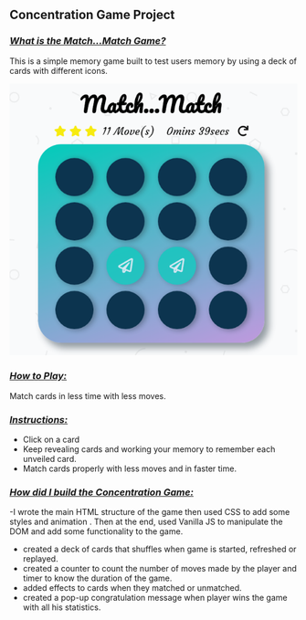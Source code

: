 ## Concentration Game Project

### <u>*What is the Match...Match Game?*</u>

This is a simple memory game built to test users memory by using a deck of cards with different icons.

![gameSnippet](/img/gameSnippet.png)

### *<u>How to Play:</u>*

Match cards in less time with less moves.

### *<u>Instructions:</u>*

- Click on a card
- Keep revealing cards and working your memory to remember each unveiled card.
- Match cards properly with less moves and in faster time.

### <u>*How did I build the Concentration Game:*</u>

-I wrote the main HTML structure of the game then used CSS to add some styles and animation . Then at the end, used Vanilla JS to manipulate the DOM and add some functionality to the game.

- created a deck of cards that shuffles when game is started, refreshed or replayed.
- created a counter to count the number of moves made by the player and timer to know the duration of the game.
- added effects to cards when they matched or unmatched.
- created a pop-up congratulation message when player wins the game with all his statistics.
